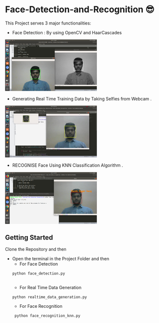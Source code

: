 # Face-Detection-and-Recognition :sunglasses:

This Project serves 3 major functionalities:
* Face Detection : By using OpenCV and HaarCascades
<img src="images1/face_detection2.png" width="300">

* Generating Real Time Training Data by Taking Selfies from Webcam .
<img src="images1/data_gen.jpeg" width="300">

* RECOGNISE Face Using KNN Classification Algorithm .
<img src="images1/Face_recog.png" width="300">

## Getting Started

Clone the Repository and then  
* Open the terminal in the Project Folder and then
  * For Face Detection
  ```
  python face_detection.py
    
   ```
   * For Real Time Data Generation
    ```
    python realtime_data_generation.py
    ```
   * For Face Recognition
   ```
    python face_recognition_knn.py
   ```




